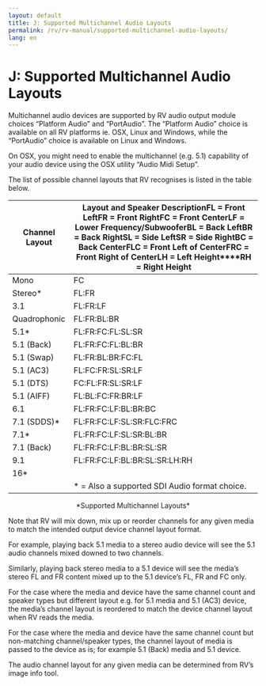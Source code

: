 ```yaml
---
layout: default
title: J: Supported Multichannel Audio Layouts
permalink: /rv/rv-manual/supported-multichannel-audio-layouts/
lang: en
---
```


# J: Supported Multichannel Audio Layouts

Multichannel audio devices are supported by RV audio output module choices “Platform Audio” and “PortAudio”. The “Platform Audio” choice is available on all RV platforms ie. OSX, Linux and Windows, while the “PortAudio” choice is available on Linux and Windows.

On OSX, you might need to enable the multichannel (e.g. 5.1) capability of your audio device using the OSX utility “Audio Midi Setup”.

The list of possible channel layouts that RV recognises is listed in the table below.

| **Channel Layout** | **Layout and Speaker Description****FL = Front Left****FR = Front Right****FC = Front Center****LF = Lower Frequency/Subwoofer****BL = Back Left****BR = Back Right****SL = Side Left****SR = Side Right****BC = Back Center****FLC = Front Left of Center****FRC = Front Right of Center****LH = Left Height****RH = Right Height** |
|-|-|
| Mono | FC |
| Stereo* | FL:FR |
| 3.1 | FL:FR:LF |
| Quadrophonic | FL:FR:BL:BR |
| 5.1* | FL:FR:FC:FL:SL:SR |
| 5.1 (Back) | FL:FR:FC:FL:BL:BR |
| 5.1 (Swap) | FL:FR:BL:BR:FC:FL |
| 5.1 (AC3) | FL:FC:FR:SL:SR:LF |
| 5.1 (DTS) | FC:FL:FR:SL:SR:LF |
| 5.1 (AIFF) | FL:BL:FC:FR:BR:LF |
| 6.1 | FL:FR:FC:LF:BL:BR:BC |
| 7.1 (SDDS)* | FL:FR:FC:LF:SL:SR:FLC:FRC |
| 7.1* | FL:FR:FC:LF:SL:SR:BL:BR |
| 7.1 (Back) | FL:FR:FC:LF:BL:BR:SL:SR |
| 9.1 | FL:FR:FC:LF:BL:BR:SL:SR:LH:RH |
| 16* | |
| | * = Also a supported SDI Audio format choice. |

<center>*Supported Multichannel Layouts*</center>

Note that RV will mix down, mix up or reorder channels for any given media to match the intended output device channel layout format.

For example, playing back 5.1 media to a stereo audio device will see the 5.1 audio channels mixed downed to two channels.

Similarly, playing back stereo media to a 5.1 device will see the media’s stereo FL and FR content mixed up to the 5.1 device’s FL, FR and FC only.

For the case where the media and device have the same channel count and speaker types but different layout e.g. for 5.1 media and 5.1 (AC3) device, the media’s channel layout is reordered to match the device channel layout when RV reads the media.

For the case where the media and device have the same channel count but non-matching channel/speaker types, the channel layout of media is passed to the device as is; for example 5.1 (Back) media and 5.1 device.

The audio channel layout for any given media can be determined from RV’s image info tool.
